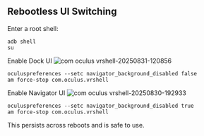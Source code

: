 ## Rebootless UI Switching

Enter a root shell:

```
adb shell
su
```

Enable Dock UI
![com oculus vrshell-20250831-120856](https://github.com/user-attachments/assets/535fd9f1-a420-4ea7-a94b-c64dcdce324f)

```
oculuspreferences --setc navigator_background_disabled false
am force-stop com.oculus.vrshell
```

Enable Navigator UI
![com oculus vrshell-20250830-192933](https://github.com/user-attachments/assets/817d9256-e9ab-4c66-8efe-afb32359434b)

```
oculuspreferences --setc navigator_background_disabled true
am force-stop com.oculus.vrshell
```
This persists across reboots and is safe to use.
